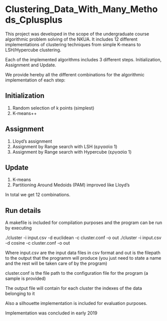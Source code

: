 # Clustering_Data_With_Many_Methods_Cplusplus
This project was developed in the scope of the undergraduate course algorithmic problem solving of the NKUA. 
It includes 12 different implementations of clustering techniques from simple K-means to LSH/Hypercube clustering.

Each of the implemented algorithms includes 3 different steps. Initialization, Assignment and Update.

We provide hereby all the different combinations for the algorithmic implementation of each step:

## Initialization

1. Random selection of k points (simplest)
2. K-means++

## Assignment

1. Lloyd’s assignment
2. Assignment by Range search with LSH (εργασία 1)
3. Assignment by Range search with Hypercube (εργασία 1)

## Update
1. K-means
2. Partitioning Around Medoids (PAM) improved like Lloyd’s

In total we get 12 combinations.

## Run details

A makefile is included for compilation purposes and the program can be run by executing

./cluster -i input.csv -d euclidean -c cluster.conf -o out 
./cluster -i input.csv -d cosine -c cluster.conf -o out 

Where input.csv are the input data files in csv format and 
out is the filepath to the output that the programm will produce (you just need to state a name and the rest will be taken care of by the program)

cluster.conf is the file path to the configuration file for the program (a sample is provided)

The output file will contain for each cluster the indexes of the data belonging to it

Also a silhouette implementation is included for evaluation purposes.

Implementation was concluded in early 2019

